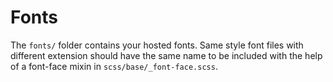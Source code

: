 # Fonts

The `fonts/` folder contains your hosted fonts. Same style font files with different extension should have the same name to be included with the help of a font-face mixin in `scss/base/_font-face.scss`.
